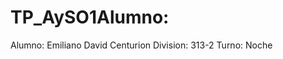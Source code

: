 # TP_AySO1Alumno: <Emiliano David Centurion>
Alumno: Emiliano David Centurion
Division: 313-2
Turno: Noche
